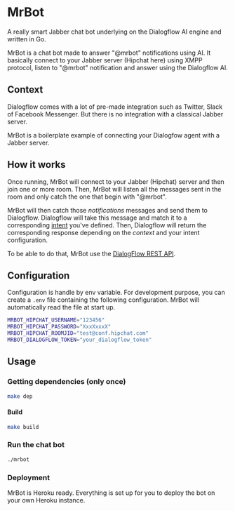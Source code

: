 # MrBot

A really smart Jabber chat bot underlying on the Dialogflow AI engine and written in Go.

MrBot is a chat bot made to answer "@mrbot" notifications using AI.
It basically connect to your Jabber server (Hipchat here) using XMPP protocol,
listen to "@mrbot" notification and answer using the Dialogflow AI.

## Context

Dialogflow comes with a lot of pre-made integration such as Twitter, Slack of Facebook Messenger. But there is no integration with a classical Jabber server.

MrBot is a boilerplate example of connecting your Dialogfow agent with a Jabber server.

## How it works

Once running, MrBot will connect to your Jabber (Hipchat) server and then join one or more room.
Then, MrBot will listen all the messages sent in the room and only catch the one that begin with "@mrbot".

MrBot will then catch those *notifications* messages and send them to Dialogflow.
Dialogflow will take this message and match it to a corresponding [intent](https://dialogflow.com/docs/intents) you've defined. Then, Dialogflow will return the corresponding response depending on the *context* and your intent configuration.

To be able to do that, MrBot use the [DialogFlow REST API](https://dialogflow.com/docs/reference/agent/).

## Configuration

Configuration is handle by env variable. For development purpose, you can create
a `.env` file containing the following configuration. MrBot will automatically read
the file at start up.

```bash
MRBOT_HIPCHAT_USERNAME="123456"
MRBOT_HIPCHAT_PASSWORD="XxxXxxxX"
MRBOT_HIPCHAT_ROOMJID="test@conf.hipchat.com"
MRBOT_DIALOGFLOW_TOKEN="your_dialogflow_token"
```

## Usage

### Getting dependencies (only once)

```bash
make dep
```

#### Build

```bash
make build
```

### Run the chat bot

````bash
./mrbot
````

### Deployment

MrBot is Heroku ready. Everything is set up for you to deploy the bot on your
own Heroku instance.
